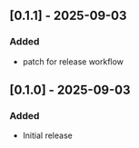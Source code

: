 ## [0.1.1] - 2025-09-03

### Added
- patch for release workflow

## [0.1.0] - 2025-09-03

### Added
- Initial release